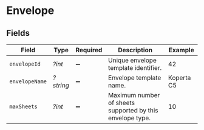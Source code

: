# Envelope


## Fields

| Field                                                     | Type                                                      | Required                                                  | Description                                               | Example                                                   |
| --------------------------------------------------------- | --------------------------------------------------------- | --------------------------------------------------------- | --------------------------------------------------------- | --------------------------------------------------------- |
| `envelopeId`                                              | *?int*                                                    | :heavy_minus_sign:                                        | Unique envelope template identifier.                      | 42                                                        |
| `envelopeName`                                            | *?string*                                                 | :heavy_minus_sign:                                        | Envelope template name.                                   | Koperta C5                                                |
| `maxSheets`                                               | *?int*                                                    | :heavy_minus_sign:                                        | Maximum number of sheets supported by this envelope type. | 10                                                        |